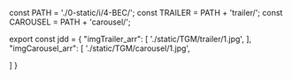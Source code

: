 const PATH = './0-static/i/4-BEC/';
const TRAILER = PATH + 'trailer/';
const CAROUSEL = PATH + 'carousel/';

export const jdd = {
 "imgTrailer_arr": [
  './static/TGM/trailer/1.jpg',
 ],
 "imgCarousel_arr": [
  './static/TGM/carousel/1.jpg',

 ]
}
